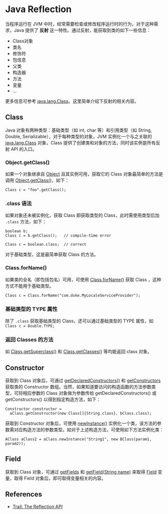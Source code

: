 # Java Reflection
当程序运行在 JVM 中时，经常需要检查或修改程序运行时的行为，对于这种需求，Java 提供了 **反射** 这一特性。通过反射，能获取到类的如下一些信息：
- Class对象
- 类名
- 修饰符
- 包信息
- 父类
- 构造器
- 方法
- 变量
- ...

更多信息可参考 [java.lang.Class](http://docs.oracle.com/javase/6/docs/api/java/lang/Class.html)。这里简单介绍下反射的相关内容。

## Class
Java 对象有两种类型：基础类型（如 int, char 等）和引用类型（如 String, Double, Serializable），对于每种类型的对象，JVM 实例化一个与之关联的 [java.lang.Class](http://docs.oracle.com/javase/6/docs/api/java/lang/Class.html) 对象，Class 提供了创建类和对象的方法，同时该实例是所有反射 API 的入口。

### Object.getClass()

如果一个对象继承自 [Object](https://docs.oracle.com/javase/8/docs/api/java/lang/Object.html) 且其实例可用，获取它的 Class 对象最简单的方法是调用 [Object.getClass()](https://docs.oracle.com/javase/8/docs/api/java/lang/Object.html#getClass--)，如下：

```
Class c = "foo".getClass();
```

### .class 语法

如果对象还未被实例化，获取 Class 即获取类型的 Class，此时需使用类型后加 `.class` 方法，如下：
```
boolean b;
Class c = b.getClass();   // compile-time error

Class c = boolean.class;  // correct
```
对于基础类型，这是最简单获取 Class 的方法。

### Class.forName()
如果类的全名（即包括包名）可用，可使用 [Class.forName()](https://docs.oracle.com/javase/8/docs/api/java/lang/Class.html#forName-java.lang.String-) 获取 Class ，这种方式不能用于基础类型。

```
Class c = Class.forName("com.duke.MyLocaleServiceProvider");
```
### 基础类型的 TYPE 属性
除了 `.class` 获取基础类型的 Class，还可以通过基础类型的 TYPE 属性，如`Class c = Double.TYPE;`

### 返回 Classes 的方法
如 [Class.getSuperclass()](https://docs.oracle.com/javase/8/docs/api/java/lang/Class.html#getSuperclass--) 和 [Class.getClasses()](https://docs.oracle.com/javase/8/docs/api/java/lang/Class.html#getClasses--) 等均能返回 class 对象。

## Constructor

获取到 Class 对象后，可通过 [getDeclaredConstructors()](https://docs.oracle.com/javase/8/docs/api/java/lang/Class.html#getDeclaredConstructors--) 和 [getConstructors](https://docs.oracle.com/javase/8/docs/api/java/lang/Class.html#getConstructors--) 获取类的 Constructor 数组。当然，如果知道要访问的构造函数的方法参数类型，可将相应参数的 Class 对象做为参数传给 getDeclaredConstructors() 或 getConstructors() 以得到指定构造方法，如下：
```
Constructor constructor =
  aClass.getConstructor(new Class[]{String.class}, bClass.class);
```
获取到 Constructor 对象后，可使用 [newInstance()](https://docs.oracle.com/javase/8/docs/api/java/lang/reflect/Constructor.html#newInstance-java.lang.Object...-) 实例化一个类，该方法的参数需对应构造方法的参数类型。如对于上述构造方法，可使用如下方法实例化类：
```
AClass aClass2 = aClass.newInstance("String1", new BClass(param1, param2));
```

## Field

获取到 Class 对象，可通过 [getFields](https://docs.oracle.com/javase/8/docs/api/java/lang/Class.html#getFields--) 和 [getField(String name)](https://docs.oracle.com/javase/8/docs/api/java/lang/Class.html#getField-java.lang.String-) 来取得 [Field](https://docs.oracle.com/javase/8/docs/api/java/lang/reflect/Field.html) 变量，取得 Field 对象后，即可取得变量相关的内容。


## References
- [Trail: The Reflection API](https://docs.oracle.com/javase/tutorial/reflect/index.html)

